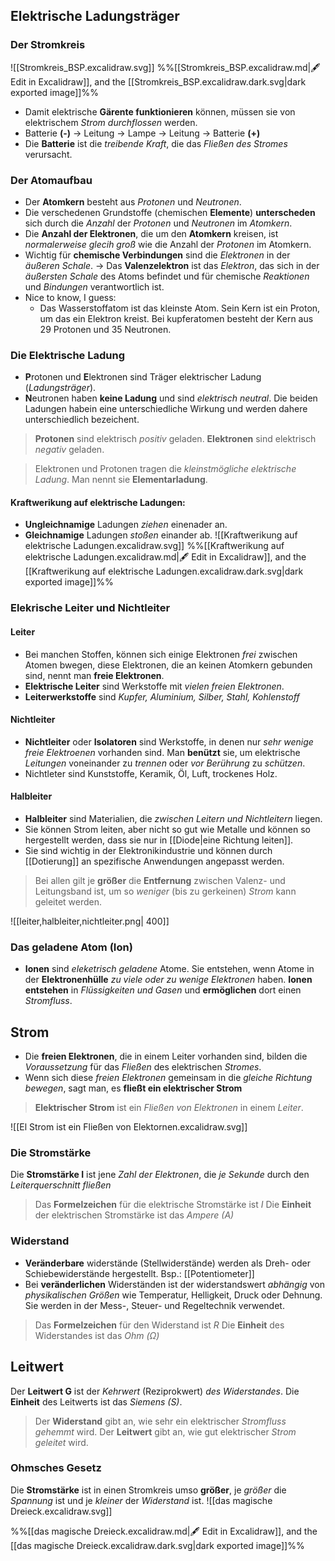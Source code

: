 ## Elektrische Ladungsträger
### Der Stromkreis
![[Stromkreis_BSP.excalidraw.svg]]
%%[[Stromkreis_BSP.excalidraw.md|🖋 Edit in Excalidraw]], and the [[Stromkreis_BSP.excalidraw.dark.svg|dark exported image]]%%
- Damit elektrische **Gärente funktionieren** können, müssen sie von elektrischem *Strom durchflossen* werden.
- Batterie **(-)** → Leitung → Lampe → Leitung → Batterie **(+)** 
- Die **Batterie** ist die *treibende Kraft*, die das *Fließen des Stromes* verursacht.

### Der Atomaufbau
- Der **Atomkern** besteht aus *Protonen* und *Neutronen*.
- Die verschedenen Grundstoffe (chemischen **Elemente**) **unterscheden** sich durch die *Anzahl* der *Protonen* und *Neutronen* im *Atomkern*.
- Die **Anzahl der Elektronen**, die um den **Atomkern** kreisen, ist *normalerweise glecih groß* wie die Anzahl der *Protonen* im Atomkern.
- Wichtig für **chemische Verbindungen** sind die *Elektronen* in der *äußeren Schale*.
  → Das **Valenzelektron** ist das *Elektron*, das sich in der *äußersten Schale* des Atoms befindet und für chemische *Reaktionen* und *Bindungen* verantwortlich ist.
- Nice to know, I guess:
	- Das Wasserstoffatom ist das kleinste Atom. Sein Kern ist ein Proton,  um das ein Elektron kreist. Bei kupferatomen besteht der Kern aus 29 Protonen und 35 Neutronen.

### Die Elektrische Ladung
- **P**rotonen und **E**lektronen sind Träger elektrischer Ladung (*Ladungsträger*).
- **N**eutronen haben **keine Ladung** und sind *elektrisch neutral*. Die beiden Ladungen habein eine unterschiedliche Wirkung und werden dahere unterschiedlich bezeichent.

>**Protonen** sind elektrisch *positiv* geladen.
>**Elektronen** sind elektrisch *negativ* geladen.

>Elektronen und Protonen tragen die *kleinstmögliche elektrische Ladung*. Man nennt sie **Elementarladung**.

 #### Kraftwerikung auf elektrische Ladungen:
 - **Ungleichnamige** Ladungen *ziehen* einenader an. 
 - **Gleichnamige** Ladungen *stoßen* einander ab.
![[Kraftwerikung auf elektrische Ladungen.excalidraw.svg]]
%%[[Kraftwerikung auf elektrische Ladungen.excalidraw.md|🖋 Edit in Excalidraw]], and the [[Kraftwerikung auf elektrische Ladungen.excalidraw.dark.svg|dark exported image]]%%
### Elekrische Leiter und Nichtleiter
#### Leiter
- Bei manchen Stoffen, können sich einige Elektronen *frei* zwischen Atomen bwegen, diese Elektronen, die an keinen Atomkern gebunden sind, nennt man **freie Elektronen**.
-  **Elektrische Leiter** sind Werkstoffe mit *vielen freien Elektronen*.
- **Leiterwerkstoffe** sind *Kupfer, Aluminium, Silber, Stahl, Kohlenstoff*
#### Nichtleiter
- **Nichtleiter** oder **Isolatoren** sind Werkstoffe, in denen nur *sehr wenige freie Elektroenen* vorhanden sind. Man **benützt** sie, um elektrische *Leitungen* voneinander zu *trennen* oder *vor Berührung* zu *schützen*.
- Nichtleter sind Kunststoffe, Keramik, Öl, Luft, trockenes Holz.
#### Halbleiter
- **Halbleiter** sind Materialien, die *zwischen Leitern und Nichtleitern* liegen.
- Sie können Strom leiten, aber nicht so gut wie Metalle und können so hergestellt werden, dass sie nur in [[Diode|eine Richtung leiten]]. 
- Sie sind wichtig in der Elektronikindustrie und können durch [[Dotierung]] an spezifische Anwendungen angepasst werden.
 
>Bei allen gilt je **größer** die **Entfernung** zwischen Valenz- und Leitungsband ist, um so *weniger* (bis zu gerkeinen) *Strom* kann geleitet werden.

![[leiter,halbleiter,nichtleiter.png| 400]]

### Das geladene Atom (Ion)
- **Ionen** sind *eleketrisch geladene* Atome. Sie entstehen, wenn Atome in der **Elektronenhülle** *zu viele oder zu wenige Elektronen* haben. **Ionen entstehen** in *Flüssigkeiten und Gasen* und **ermöglichen** dort einen *Stromfluss*.


## Strom

- Die **freien Elektronen**, die in einem Leiter vorhanden sind, bilden die *Voraussetzung* für das *Fließen* des elektrischen *Stromes*.
- Wenn sich diese *freien Elektronen* gemeinsam in die *gleiche Richtung bewegen*, sagt man, es **fließt ein elektrischer Strom**

>**Elektrischer Strom** ist ein *Fließen von Elektronen* in einem *Leiter*.

![[El Strom ist ein Fließen von Elektornen.excalidraw.svg]]
  
### Die Stromstärke
Die **Stromstärke I** ist jene *Zahl der Elektronen*, die *je Sekunde* durch den *Leiterquerschnitt fließen*
>Das **Formelzeichen** für die elektrische Stromstärke ist *I* 
>Die **Einheit** der elektrischen Stromstärke ist das *Ampere (A)*

### Widerstand
- **Veränderbare** widerstände (Stellwiderstände) werden als Dreh- oder Schiebewiderstände hergestellt. Bsp.: [[Potentiometer]]
- Bei **veränderlichen** Widerständen ist der widerstandswert *abhängig* von *physikalischen Größen* wie Temperatur, Helligkeit, Druck oder Dehnung. Sie werden in der Mess-, Steuer- und Regeltechnik verwendet.


>Das **Formelzeichen** für den Widerstand ist *R* 
>Die **Einheit** des Widerstandes ist das *Ohm (Ω)*

## Leitwert
Der **Leitwert G** ist der *Kehrwert* (Reziprokwert) *des Widerstandes*. Die **Einheit** des Leitwerts ist das *Siemens (S)*.

 >Der **Widerstand** gibt an, wie sehr ein elektrischer *Stromfluss gehemmt* wird.
 >Der **Leitwert** gibt an, wie gut elektrischer *Strom geleitet* wird.
 
### Ohmsches Gesetz
Die **Stromstärke** ist in einen Stromkreis umso **größer**, je *größer* die *Spannung* ist und je *kleiner* der *Widerstand* ist.
![[das magische Dreieck.excalidraw.svg]]

%%[[das magische Dreieck.excalidraw.md|🖋 Edit in Excalidraw]], and the [[das magische Dreieck.excalidraw.dark.svg|dark exported image]]%%